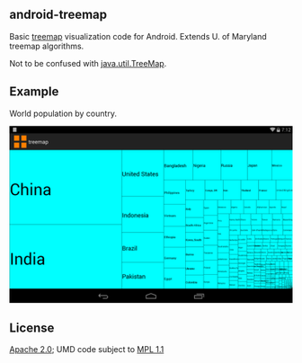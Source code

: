 ## android-treemap

Basic [treemap](http://en.wikipedia.org/wiki/Treemapping) visualization code for Android.
Extends U. of Maryland treemap algorithms.

Not to be confused with [java.util.TreeMap](http://docs.oracle.com/javase/6/docs/api/java/util/TreeMap.html).

## Example

World population by country.

![Screenshot](device-2013-12-24-191247.png)

## License

[Apache 2.0](http://www.apache.org/licenses/LICENSE-2.0); UMD code subject to [MPL 1.1](http://www.mozilla.org/MPL/1.1/)
